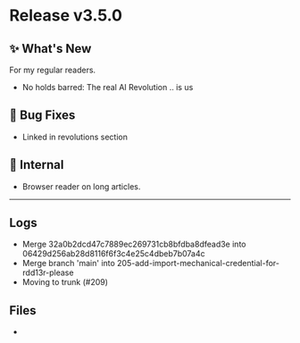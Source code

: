 # Release v3.5.0

## ✨ What's New

For my regular readers.

- No holds barred: The real AI Revolution .. is us

## 🐛 Bug Fixes

- Linked in revolutions section

## 🔬 Internal

- Browser reader on long articles.

---

## Logs

- Merge 32a0b2dcd47c7889ec269731cb8bfdba8dfead3e into 06429d256ab28d8116f6f3c4e25c4dbeb7b07a4c
- Merge branch 'main' into 205-add-import-mechanical-credential-for-rdd13r-please
- Moving to trunk (#209)


## Files

- 

